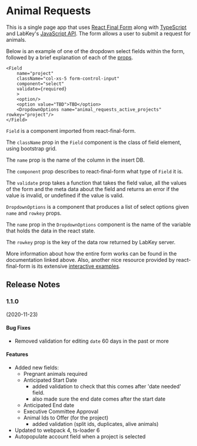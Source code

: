 # Animal Requests

This is a single page app that uses [React Final Form](https://github.com/final-form/react-final-form) along with [TypeScript](https://github.com/Microsoft/TypeScript) and LabKey's [JavaScript API](https://www.labkey.org/_webdav/Documentation/%40files/reference/javascript-api/index.html). The form allows a user to submit a request for animals.

Below is an example of one of the dropdown select fields within the form, followed by a brief explanation of each of the [props](https://reactjs.org/docs/components-and-props.html).

```
<Field
    name="project"
    className="col-xs-5 form-control-input"
    component="select"
    validate={required}
    >
    <option/>
    <option value="TBD">TBD</option>
    <DropdownOptions name="animal_requests_active_projects" rowkey="project"/>
</Field>
```

`Field` is a component imported from react-final-form.

The `className` prop in the `Field` component is the class of field element, using bootstrap grid.

The `name` prop is the name of the column in the insert DB.

The `component` prop describes to react-final-form what type of `Field` it is.

The `validate` prop takes a function that takes the field value, all the values of the form and the meta data about the field and returns an error if the value is invalid, or undefined if the value is valid.

`DropdownOptions` is a component that produces a list of select options given `name` and `rowkey` props.

The `name` prop in the `DropdownOptions` component is the name of the variable that holds the data in the react state.

The `rowkey` prop is the key of the data row returned by LabKey server.

More information about how the entire form works can be found in the documentation linked above. Also, another nice resource provided by react-final-form is its extensive [interactive examples](https://github.com/final-form/react-final-form#examples).

## Release Notes
### 1.1.0
(2020-11-23)

#### Bug Fixes
* Removed validation for editing `date` 60 days in the past or more

#### Features
* Added new fields:
  * Pregnant animals required
  * Anticipated Start Date
    * added validation to check that this comes after 'date needed' field.
    * also made sure the end date comes after the start date
  * Anticipated End date
  * Executive Committee Approval
  * Animal Ids to Offer (for the project)
    * added validation (split ids, duplicates, alive animals)
* Updated to webpack 4, ts-loader 6
* Autopopulate account field when a project is selected
